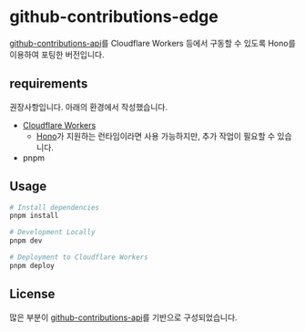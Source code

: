 # github-contributions-edge

[github-contributions-api](https://github.com/grubersjoe/github-contributions-api)를 Cloudflare Workers 등에서 구동할 수 있도록 Hono를 이용하여 포팅한 버전입니다.

## requirements

권장사항입니다. 아래의 환경에서 작성했습니다.

- [Cloudflare Workers](https://workers.cloudflare.com/)
  - [Hono](https://hono.dev)가 지원하는 런타임이라면 사용 가능하지만, 추가 작업이 필요할 수 있습니다.
- pnpm

## Usage

```bash
# Install dependencies
pnpm install

# Development Locally
pnpm dev

# Deployment to Cloudflare Workers
pnpm deploy
```

## License

많은 부분이 [github-contributions-api](https://github.com/grubersjoe/github-contributions-api)를 기반으로 구성되었습니다.
